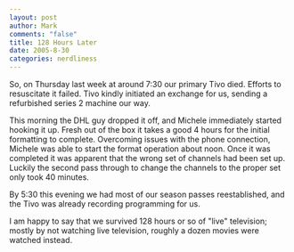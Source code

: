 ```yaml
--- 
layout: post
author: Mark
comments: "false"
title: 128 Hours Later
date: 2005-8-30
categories: nerdliness
---
```

So, on Thursday last week at around 7:30 our primary Tivo died. Efforts to resuscitate it failed. Tivo kindly initiated an exchange for us, sending a refurbished series 2 machine our way.

This morning the DHL guy dropped it off, and Michele immediately started hooking it up. Fresh out of the box it takes a good 4 hours for the initial formatting to complete. Overcoming issues with the phone connection, Michele was able to start the format operation about noon. Once it was completed it was apparent that the wrong set of channels had been set up. Luckily the second pass through to change the channels to the proper set only took 40 minutes.

By 5:30 this evening we had most of our season passes reestablished, and the Tivo was already recording programming for us.

I am happy to say that we survived 128 hours or so of "live" television; mostly by not watching live television, roughly a dozen movies were watched instead.
